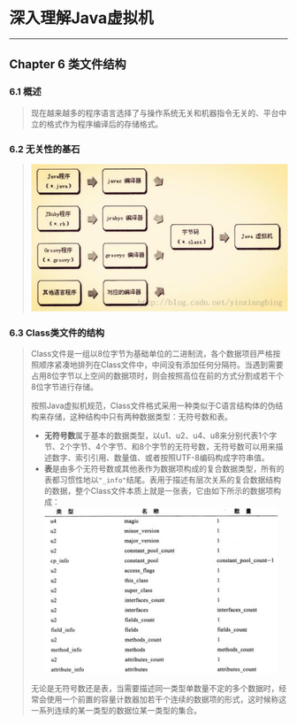 # 深入理解Java虚拟机 #

---

## Chapter 6 类文件结构 ##

### 6.1 概述 ###

> 现在越来越多的程序语言选择了与操作系统无关和机器指令无关的、平台中立的格式作为程序编译后的存储格式。

### 6.2 无关性的基石 ###
> ![Java虚拟机提供的语言无关性](img/Java虚拟机提供的语言无关性.png)

### 6.3 Class类文件的结构 ###
> Class文件是一组以8位字节为基础单位的二进制流，各个数据项目严格按照顺序紧凑地排列在Class文件中，中间没有添加任何分隔符。当遇到需要占用8位字节以上空间的数据项时，则会按照高位在前的方式分割成若干个8位字节进行存储。
> 
> 按照Java虚拟机规范，Class文件格式采用一种类似于C语言结构体的伪结构来存储，这种结构中只有两种数据类型：无符号数和表。
> 
> - **无符号数**属于基本的数据类型，以u1、u2、u4、u8来分别代表1个字节、2个字节、4个字节、和8个字节的无符号数，无符号数可以用来描述数字、索引引用、数量值、或者按照UTF-8编码构成字符串值。
> - **表**是由多个无符号数或其他表作为数据项构成的复合数据类型，所有的表都习惯性地以```"_info"```结尾。表用于描述有层次关系的复合数据结构的数据，整个Class文件本质上就是一张表，它由如下所示的数据项构成：
> ![Class文件格式](img/Class文件格式.jpg)
> 
> 无论是无符号数还是表，当需要描述同一类型单数量不定的多个数据时，经常会使用一个前置的容量计数器加若干个连续的数据项的形式，这时候称这一系列连续的某一类型的数据位某一类型的集合。


> 
> 